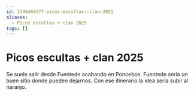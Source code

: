 ```yaml
---
id: 1746469377-picos-escultas--clan-2025
aliases:
  - Picos escultas + clan 2025
tags: []
---
```


# Picos escultas + clan 2025
Se suele salir desde Fuentede acabando en Poncebos. Fuentede sería un buen sitio donde pueden dejarnos. 
Con ese itinerario la idea sería subir al naranjo. 
